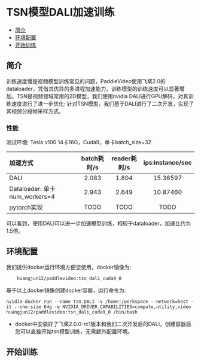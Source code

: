 # TSN模型DALI加速训练

- [简介](#简介)
- [环境配置](#环境配置)
- [开始训练](#开始训练)

## 简介
训练速度慢是视频模型训练常见的问题，PaddleVideo使用飞桨2.0的dataloader，凭借其优异的多进程加速能力，训练模型的训练速度可以显著增加。TSN是视频领域常用的2D模型，我们使用nvidia DALI进行GPU解码，对其训练速度进行了进一步优化:
针对TSN模型，我们基于DALI进行了二次开发，实现了其视频分段帧采样方式。

### 性能

测试环境: Tesla v100 14卡16G，Cuda9，单卡batch_size=32

| 加速方式  | batch耗时/s  | reader耗时/s | ips:instance/sec |
| :--------------- | :--------: | :------------: | :------------: |
| DALI | 2.083 | 1.804 | 15.36597  |
| Dataloader:  单卡num_workers=4 | 2.943 | 2.649 | 10.87460|
| pytorch实现 | TODO | TODO | TODO |

可以看到，使用DALI可以进一步加速模型训练，相较于dataloader，加速比约为1.5倍。

## 环境配置

我们提供docker运行环境方便您使用，docker镜像为:

```
    huangjun12/paddlevideo:tsn_dali_cuda9_0
```

基于以上docker镜像创建docker容器，运行命令为:
```
nvidia-docker run --name tsn-DALI -v /home:/workspace --network=host -it --shm-size 64g -e NVIDIA_DRIVER_CAPABILITIES=compute,utility,video huangjun12/paddlevideo:tsn_dali_cuda9_0 /bin/bash
```
- docker中安装好了飞桨2.0.0-rc1版本和我们二次开发后的DALI，创建容器后您可以直接开始tsn模型训练，无需额外配置环境。

## 开始训练











